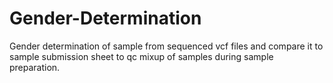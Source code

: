 # Gender-Determination
Gender determination of sample from sequenced vcf files and compare it to sample submission sheet to  qc mixup of samples during sample preparation.

